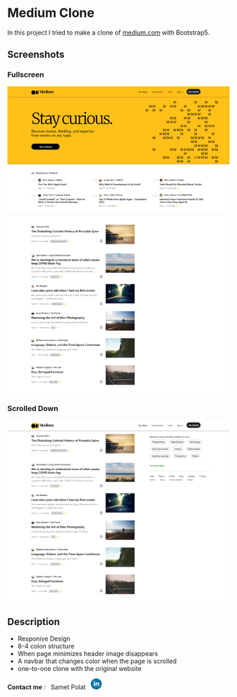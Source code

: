 # Medium Clone

In this project I tried to make a clone of [medium.com](https://medium.com/) with Bootstrap5.

## Screenshots

### Fullscreen
![Medium.com](/img/-%20Medium%20Fullscreeen.png)

### Scrolled Down
![alt Medium.com](/img/medium-half-screen.png)

## Description
- Responive Design
- 8-4 colon structure
- When page minimizes header image disappears
- A navbar that changes color when the page is scrolled
- one-to-one clone with the original website

**Contact me** : &nbsp; Samet Polat &nbsp; <img src="/img/linkedin.png" alt="LinkedIn" width="25px" height="25px"/>






